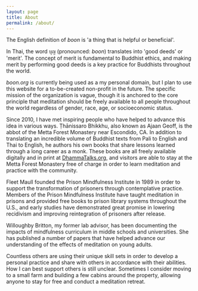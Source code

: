 ```yaml
---
layout: page
title: About
permalink: /about/
---
```


The English definition of _boon_ is 'a thing that is helpful or beneficial'.

In Thai, the word บุญ (pronounced: _boon_) translates into 'good deeds' or 'merit'. The concept of merit is fundamental to Buddhist ethics, and making merit by performing good deeds is a key practice for Buddhists throughout the world. 

_boon.org_ is currently being used as a my personal domain, but I plan to use this website for a to-be-created non-profit in the future. The specific mission of the organization is vague, though it is anchored to the core principle that meditation should be freely available to all people throughout the world regardless of gender, race, age, or socioeconomic status.

Since 2010, I have met inspiring people who have helped to advance this idea in various ways. Ṭhānissaro Bhikkhu, also known as Ajaan Geoff, is the abbot of the Metta Forest Monastery near Escondido, CA. In addition to translating an incredible volume of Buddhist texts from Pali to English and Thai to English, he authors his own books that share lessons learned through a long career as a monk. These books are all freely available digitally and in print at [DhammaTalks.org](https://www.dhammatalks.org/), and visitors are able to stay at the Metta Forest Monastery free of charge in order to learn meditation and practice with the community.

Fleet Maull founded the Prison Mindfulness Institute in 1989 in order to support the transformation of prisoners through contemplative practice. Members of the Prison Mindfulness Institute have taught meditation in prisons and provided free books to prison library systems throughout the U.S., and early studies have demonstrated great promise in lowering recidivism and improving reintegration of prisoners after release.

Willoughby Britton, my former lab advisor, has been documenting the impacts of mindfulness curriculum in middle schools and universities. She has published a number of papers that have helped advance our understanding of the effects of meditation on young adults.

Countless others are using their unique skill sets in order to develop a personal practice and share with others in accordance with their abilities. How I can best support others is still unclear. Sometimes I consider moving to a small farm and building a few cabins around the property, allowing anyone to stay for free and conduct a meditation retreat.